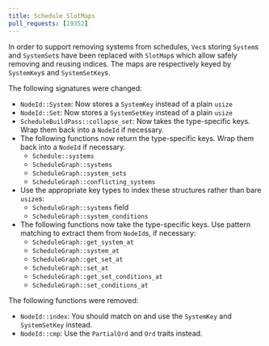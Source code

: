 ```yaml
---
title: Schedule SlotMaps
pull_requests: [19352]
---
```


In order to support removing systems from schedules, `Vec`s storing `System`s and
`SystemSet`s have been replaced with `SlotMap`s which allow safely removing and
reusing indices. The maps are respectively keyed by `SystemKey`s and `SystemSetKey`s.

The following signatures were changed:
- `NodeId::System`: Now stores a `SystemKey` instead of a plain `usize`
- `NodeId::Set`: Now stores a `SystemSetKey` instead of a plain `usize`
- `ScheduleBuildPass::collapse_set`: Now takes the type-specific keys. Wrap them back into a `NodeId` if necessary.
- The following functions now return the type-specific keys. Wrap them back into a `NodeId` if necessary.
    - `Schedule::systems`
    - `ScheduleGraph::systems`
    - `ScheduleGraph::system_sets`
    - `ScheduleGraph::conflicting_systems`
- Use the appropriate key types to index these structures rather than bare `usize`s:
    - `ScheduleGraph::systems` field
    - `ScheduleGraph::system_conditions`
- The following functions now take the type-specific keys. Use pattern matching to extract them from `NodeId`s, if necessary:
    - `ScheduleGraph::get_system_at`
    - `ScheduleGraph::system_at`
    - `ScheduleGraph::get_set_at`
    - `ScheduleGraph::set_at`
    - `ScheduleGraph::get_set_conditions_at`
    - `ScheduleGraph::set_conditions_at`

The following functions were removed:
- `NodeId::index`: You should match on and use the `SystemKey` and `SystemSetKey` instead.
- `NodeId::cmp`: Use the `PartialOrd` and `Ord` traits instead.